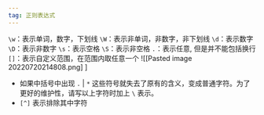 ```yaml
---
tag: 正则表达式
---
```

`\w`：表示单词，数字，下划线
`\W`：表示非单词，非数字，非下划线
`\d`：表示数字
`\D`：表示非数字
`\s`：表示空格
`\S`：表示非空格
`.`：表示任意, 但是并不能包括换行
`[]`：表示自定义范围，在范围内取任意一个
![[Pasted image 20220720214808.png] ]
* 如果中括号中出现 `.` | `*` 这些符号就失去了原有的含义，变成普通字符。为了更好的维护性，请写以上字符时加上 `\` 表示。
* `[^]` 表示排除其中字符
